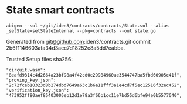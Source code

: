 # State smart contracts

```
abigen --sol ~/git/iden3/contracts/contracts/State.sol --alias _setState=setStateInternal --pkg=contracts --out state.go
```
Generated from git@github.com:iden3/contracts.git commit 2b6f1146603afa34d3aec7d18252e8a5dd7eabba.

Trusted Setup files sha256:
```
"circuit.wasm":          "8eafd9314c4d2664a23bf98a4f42cd0c29984960ae3544747ba5fbd60905c41f",
"proving_key.json":      "2c72fceb10323d8b274dbd7649a63c1b6a11fff3a1e4cd7f5ec12516f32ec452",
"verification_key.json": "473952ff80aef85403005eb12d1e78a3f66b1cc11e7bd55d6bfe94e0b5577640",
```
